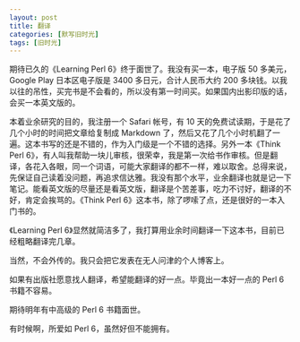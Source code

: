```yaml
---
layout: post
title: 翻译
categories: [默写旧时光]
tags: [旧时光]
---
```


期待已久的《Learning Perl 6》终于面世了。我没有买一本，电子版 50 多美元，Google Play 日本区电子版是 3400 多日元，合计人民币大约 200 多块钱。以我以往的吊性，买完书是不会看的，所以没有第一时间买。如果国内出影印版的话，会买一本英文版的。

本着业余研究的目的，我注册一个 Safari 帐号，有 10 天的免费试读期，于是花了几个小时的时间把文章给复制成 Markdown 了，然后又花了几个小时机翻了一遍。这本书写的还是不错的，作为入门级是一个不错的选择。另外一本《Think Perl 6》，有人叫我帮助一块儿审核，很荣幸，我是第一次给书作审核。但是翻译，各花入各眼，同一个词语，可能大家翻译的都不一样，难以取舍。总得来说，先保证自己读着没问题，再追求信达雅。我没有那个水平，业余翻译也就是记一下笔记。能看英文版的尽量还是看英文版，翻译是个苦差事，吃力不讨好，翻译的不好，肯定会挨骂的。《Think Perl 6》这本书，除了啰嗦了点，还是很好的一本入门书的。

《Learning Perl 6》显然就简洁多了，我打算用业余时间翻译一下这本书，目前已经粗略翻译完几章。

当然，不会外传的。我只会把它发表在无人问津的个人博客上。

如果有出版社愿意找人翻译，希望能翻译的好一点。毕竟出一本好一点的 Perl 6 书籍不容易。

期待明年有中高级的 Perl 6 书籍面世。

有时候啊，所爱如 Perl 6，虽然好但不能拥有。
